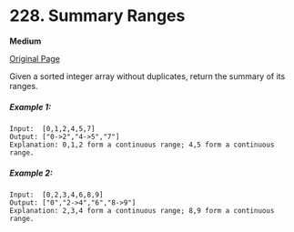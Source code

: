 # 228. Summary Ranges

**Medium**

[Original Page](https://leetcode.com/problems/summary-ranges/)

Given a sorted integer array without duplicates, return the summary of its ranges.

##### Example 1:
```
Input:  [0,1,2,4,5,7]
Output: ["0->2","4->5","7"]
Explanation: 0,1,2 form a continuous range; 4,5 form a continuous range.
```

##### Example 2:
```
Input:  [0,2,3,4,6,8,9]
Output: ["0","2->4","6","8->9"]
Explanation: 2,3,4 form a continuous range; 8,9 form a continuous range.
```
